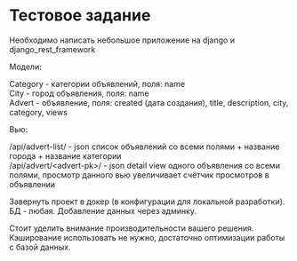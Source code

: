 # Тестовое задание

Необходимо написать небольшое приложение на django и django_rest_framework


Модели:

Category - категории объявлений, поля: name<br />
City - город объявления, поля: name<br />
Advert - объявление, поля: created (дата создания), title, description, city, category, views


Вью:

/api/advert-list/ - json список объявлений со всеми полями + название города + название категории<br />
/api/advert/\<advert-pk>\/ - json detail view одного объявления со всеми полями, просмотр данного вью увеличивает счётчик просмотров в объявлении


Завернуть проект в докер (в конфигурации для локальной разработки). БД - любая. Добавление данных через админку. 


Стоит уделить внимание производительности вашего решения. Кэширование использовать не нужно, достаточно оптимизации работы с базой данных.


